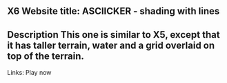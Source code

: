 X6
Website title: ASCIICKER - shading with lines
---------------------------------------------------------------------------------------------------------------------------
Description
This one is similar to X5, except that it has taller terrain, water and a grid overlaid on top of the terrain.
---------------------------------------------------------------------------------------------------------------------------
Links:
Play now

